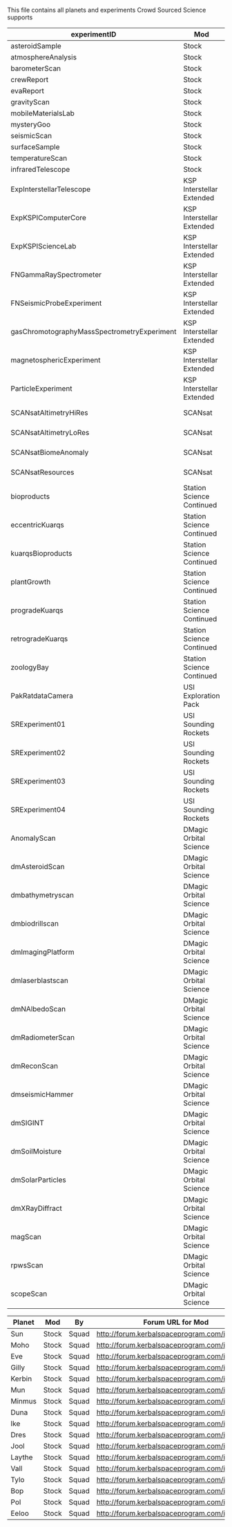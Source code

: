 This file contains all planets and experiments Crowd Sourced Science supports

experimentID                                | Mod                       | By          | Forum URL for Mod                                              | Notes
--------------------------------------------|---------------------------|-------------|----------------------------------------------------------------|-------
asteroidSample                              | Stock                     | Squad       | http://forum.kerbalspaceprogram.com/index.php                  | 
atmosphereAnalysis                          | Stock                     | Squad       | http://forum.kerbalspaceprogram.com/index.php                  | 
barometerScan                               | Stock                     | Squad       | http://forum.kerbalspaceprogram.com/index.php                  | 
crewReport                                  | Stock                     | Squad       | http://forum.kerbalspaceprogram.com/index.php                  | 
evaReport                                   | Stock                     | Squad       | http://forum.kerbalspaceprogram.com/index.php                  | 
gravityScan                                 | Stock                     | Squad       | http://forum.kerbalspaceprogram.com/index.php                  | 
mobileMaterialsLab                          | Stock                     | Squad       | http://forum.kerbalspaceprogram.com/index.php                  | 
mysteryGoo                                  | Stock                     | Squad       | http://forum.kerbalspaceprogram.com/index.php                  | 
seismicScan                                 | Stock                     | Squad       | http://forum.kerbalspaceprogram.com/index.php                  | 
surfaceSample                               | Stock                     | Squad       | http://forum.kerbalspaceprogram.com/index.php                  | 
temperatureScan                             | Stock                     | Squad       | http://forum.kerbalspaceprogram.com/index.php                  | 
infraredTelescope                           | Stock                     | Squad       | http://forum.kerbalspaceprogram.com/index.php                  | 
ExpInterstellarTelescope                    | KSP Interstellar Extended | FreeThinker | http://forum.kerbalspaceprogram.com/index.php?/topic/155255-*/ | 
ExpKSPIComputerCore                         | KSP Interstellar Extended | FreeThinker | http://forum.kerbalspaceprogram.com/index.php?/topic/155255-*/ | 
ExpKSPIScienceLab                           | KSP Interstellar Extended | FreeThinker | http://forum.kerbalspaceprogram.com/index.php?/topic/155255-*/ | 
FNGammaRaySpectrometer                      | KSP Interstellar Extended | FreeThinker | http://forum.kerbalspaceprogram.com/index.php?/topic/155255-*/ | 
FNSeismicProbeExperiment                    | KSP Interstellar Extended | FreeThinker | http://forum.kerbalspaceprogram.com/index.php?/topic/155255-*/ | 
gasChromotographyMassSpectrometryExperiment | KSP Interstellar Extended | FreeThinker | http://forum.kerbalspaceprogram.com/index.php?/topic/155255-*/ | 
magnetosphericExperiment                    | KSP Interstellar Extended | FreeThinker | http://forum.kerbalspaceprogram.com/index.php?/topic/155255-*/ | 
ParticleExperiment                          | KSP Interstellar Extended | FreeThinker | http://forum.kerbalspaceprogram.com/index.php?/topic/155255-*/ | 
SCANsatAltimetryHiRes                       | SCANsat                   | DMagic      | http://forum.kerbalspaceprogram.com/index.php?/topic/72679-*/  | 
SCANsatAltimetryLoRes                       | SCANsat                   | DMagic      | http://forum.kerbalspaceprogram.com/index.php?/topic/72679-*/  | 
SCANsatBiomeAnomaly                         | SCANsat                   | DMagic      | http://forum.kerbalspaceprogram.com/index.php?/topic/72679-*/  | 
SCANsatResources                            | SCANsat                   | DMagic      | http://forum.kerbalspaceprogram.com/index.php?/topic/72679-*/  | 
bioproducts                                 | Station Science Continued | tomf        | http://forum.kerbalspaceprogram.com/index.php?/topic/154629-*/ | 
eccentricKuarqs                             | Station Science Continued | tomf        | http://forum.kerbalspaceprogram.com/index.php?/topic/154629-*/ | 
kuarqsBioproducts                           | Station Science Continued | tomf        | http://forum.kerbalspaceprogram.com/index.php?/topic/154629-*/ | 
plantGrowth                                 | Station Science Continued | tomf        | http://forum.kerbalspaceprogram.com/index.php?/topic/154629-*/ | 
progradeKuarqs                              | Station Science Continued | tomf        | http://forum.kerbalspaceprogram.com/index.php?/topic/154629-*/ | 
retrogradeKuarqs                            | Station Science Continued | tomf        | http://forum.kerbalspaceprogram.com/index.php?/topic/154629-*/ | 
zoologyBay                                  | Station Science Continued | tomf        | http://forum.kerbalspaceprogram.com/index.php?/topic/154629-*/ | 
PakRatdataCamera                            | USI Exploration Pack      | RoverDude   | http://forum.kerbalspaceprogram.com/index.php?/topic/78242-*/  | 
SRExperiment01                              | USI Sounding Rockets      | RoverDude   | http://forum.kerbalspaceprogram.com/index.php?/topic/92434-*/  | 
SRExperiment02                              | USI Sounding Rockets      | RoverDude   | http://forum.kerbalspaceprogram.com/index.php?/topic/92434-*/  | 
SRExperiment03                              | USI Sounding Rockets      | RoverDude   | http://forum.kerbalspaceprogram.com/index.php?/topic/92434-*/  | 
SRExperiment04                              | USI Sounding Rockets      | RoverDude   | http://forum.kerbalspaceprogram.com/index.php?/topic/92434-*/  | 
AnomalyScan                                 | DMagic Orbital Science    | DMagic      | http://forum.kerbalspaceprogram.com/index.php?/topic/59009-*/  | 
dmAsteroidScan                              | DMagic Orbital Science    | DMagic      | http://forum.kerbalspaceprogram.com/index.php?/topic/59009-*/  | 
dmbathymetryscan                            | DMagic Orbital Science    | DMagic      | http://forum.kerbalspaceprogram.com/index.php?/topic/59009-*/  | 
dmbiodrillscan                              | DMagic Orbital Science    | DMagic      | http://forum.kerbalspaceprogram.com/index.php?/topic/59009-*/  | 
dmImagingPlatform                           | DMagic Orbital Science    | DMagic      | http://forum.kerbalspaceprogram.com/index.php?/topic/59009-*/  | 
dmlaserblastscan                            | DMagic Orbital Science    | DMagic      | http://forum.kerbalspaceprogram.com/index.php?/topic/59009-*/  | 
dmNAlbedoScan                               | DMagic Orbital Science    | DMagic      | http://forum.kerbalspaceprogram.com/index.php?/topic/59009-*/  | 
dmRadiometerScan                            | DMagic Orbital Science    | DMagic      | http://forum.kerbalspaceprogram.com/index.php?/topic/59009-*/  | 
dmReconScan                                 | DMagic Orbital Science    | DMagic      | http://forum.kerbalspaceprogram.com/index.php?/topic/59009-*/  | 
dmseismicHammer                             | DMagic Orbital Science    | DMagic      | http://forum.kerbalspaceprogram.com/index.php?/topic/59009-*/  | 
dmSIGINT                                    | DMagic Orbital Science    | DMagic      | http://forum.kerbalspaceprogram.com/index.php?/topic/59009-*/  | 
dmSoilMoisture                              | DMagic Orbital Science    | DMagic      | http://forum.kerbalspaceprogram.com/index.php?/topic/59009-*/  | 
dmSolarParticles                            | DMagic Orbital Science    | DMagic      | http://forum.kerbalspaceprogram.com/index.php?/topic/59009-*/  | 
dmXRayDiffract                              | DMagic Orbital Science    | DMagic      | http://forum.kerbalspaceprogram.com/index.php?/topic/59009-*/  | 
magScan                                     | DMagic Orbital Science    | DMagic      | http://forum.kerbalspaceprogram.com/index.php?/topic/59009-*/  | 
rpwsScan                                    | DMagic Orbital Science    | DMagic      | http://forum.kerbalspaceprogram.com/index.php?/topic/59009-*/  | 
scopeScan                                   | DMagic Orbital Science    | DMagic      | http://forum.kerbalspaceprogram.com/index.php?/topic/59009-*/  | 

Planet | Mod   | By    | Forum URL for Mod                             | Notes
-------|-------|-------|-----------------------------------------------|-------
Sun    | Stock | Squad | http://forum.kerbalspaceprogram.com/index.php | 
Moho   | Stock | Squad | http://forum.kerbalspaceprogram.com/index.php | 
Eve    | Stock | Squad | http://forum.kerbalspaceprogram.com/index.php | 
Gilly  | Stock | Squad | http://forum.kerbalspaceprogram.com/index.php | 
Kerbin | Stock | Squad | http://forum.kerbalspaceprogram.com/index.php | 
Mun    | Stock | Squad | http://forum.kerbalspaceprogram.com/index.php | 
Minmus | Stock | Squad | http://forum.kerbalspaceprogram.com/index.php | 
Duna   | Stock | Squad | http://forum.kerbalspaceprogram.com/index.php | 
Ike    | Stock | Squad | http://forum.kerbalspaceprogram.com/index.php | 
Dres   | Stock | Squad | http://forum.kerbalspaceprogram.com/index.php | 
Jool   | Stock | Squad | http://forum.kerbalspaceprogram.com/index.php | 
Laythe | Stock | Squad | http://forum.kerbalspaceprogram.com/index.php | 
Vall   | Stock | Squad | http://forum.kerbalspaceprogram.com/index.php | 
Tylo   | Stock | Squad | http://forum.kerbalspaceprogram.com/index.php | 
Bop    | Stock | Squad | http://forum.kerbalspaceprogram.com/index.php | 
Pol    | Stock | Squad | http://forum.kerbalspaceprogram.com/index.php | 
Eeloo  | Stock | Squad | http://forum.kerbalspaceprogram.com/index.php | 
